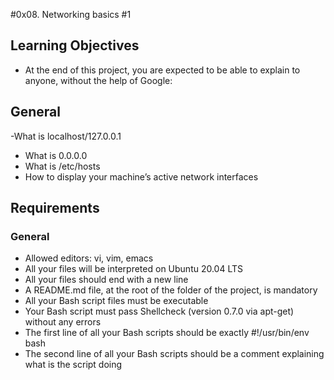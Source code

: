 #0x08. Networking basics #1

## Learning Objectives
- At the end of this project, you are expected to be able to explain to anyone, without the help of Google:

## General
-What is localhost/127.0.0.1
- What is 0.0.0.0
- What is /etc/hosts
- How to display your machine’s active network interfaces

## Requirements

### General
- Allowed editors: vi, vim, emacs
- All your files will be interpreted on Ubuntu 20.04 LTS
- All your files should end with a new line
- A README.md file, at the root of the folder of the project, is mandatory
- All your Bash script files must be executable
- Your Bash script must pass Shellcheck (version 0.7.0 via apt-get) without any errors
- The first line of all your Bash scripts should be exactly #!/usr/bin/env bash
- The second line of all your Bash scripts should be a comment explaining what is the script doing
